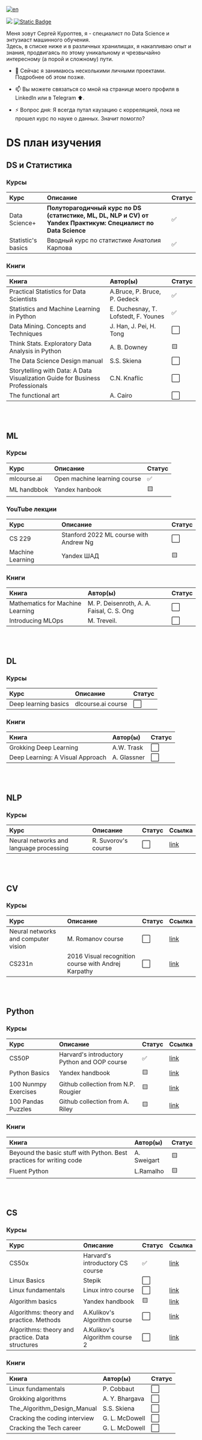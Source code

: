 [![en](https://img.shields.io/badge/lang-en-red.svg)](README.en.md)

<a href="https://www.linkedin.com/in/sergey-kuroptev-0015402a2/"><img src="https://img.shields.io/badge/LINKEDIN-12100E?logo=linkedin&color=282A36&logoColor=white" /></a>
<a href="https://t.me/mrBrain_101"><img alt="Static Badge" src="https://img.shields.io/badge/TELEGRAM-%40SKuroptev?style=flat&logo=telegram&color=grey"></a>

Меня зовут Сергей Куроптев, я - специалист по Data Science и энтузиаст машинного обучения.<br>
Здесь, в списке ниже и в различных хранилищах, я накапливаю опыт и знания, продвигаясь по этому уникальному и чрезвычайно интересному (а порой и сложному) пути.

- 🌱 Сейчас я занимаюсь несколькими личными проектами. Подробнее об этом позже.
- 📫 Вы можете связаться со мной на странице моего профиля в LinkedIn или в Telegram ⬆️.
  
- ⚡ Вопрос дня: Я всегда путал каузацию с корреляцией, пока не прошел курс по науке о данных. Значит помогло?



# DS план изучения

## DS и Статистика

### Курсы
| Курс | Описание | Статус |
|:--|:--|:--|
| Data Science+ | <b>Полуторагодичный курс по DS (статистике, ML, DL, NLP и CV) от Yandex Практикум: Специалист по Data Science</b> | ✅ |
| Statistic's basics | Вводный курс по статистике Анатолия Карпова | ✅ |

### Книги
| Книга | Автор(ы) | Статус |
|:--|:--|:--|
| Practical Statistics for Data Scientists | A.Bruce, P. Bruce, P. Gedeck | ✅ |
| Statistics and Machine Learning in Python | E. Duchesnay, T. Lofstedt, F. Younes | ✅ |
| Data Mining. Concepts and Techniques | J. Han, J. Pei, H. Tong | ⬜ |
| Think Stats. Exploratory Data Analysis in Python | A. B. Downey | 🟨 |
| The Data Science Design manual | S.S. Skiena | ⬜ |
| Storytelling with Data: A Data Visualization Guide for Business Professionals | C.N. Knaflic | ⬜ |
| The functional art | A. Cairo | ⬜ |

<br><br>

<!--## Competitions
| Name | Platform | Description | Link |
|:--|:--|:--|:--|-->


## ML

### Курсы
| Курс | Описание | Статус |
|:--|:--|:--|
| mlcourse.ai | Open machine learning course | ✅ |
| ML handbbok | Yandex hanbook | 🟨 |

### YouTube лекции
| Курс | Описание | Статус |
|:--|:--|:--|
| CS 229 | Stanford 2022 ML course with Andrew Ng | ⬜ |
| Machine Learning | Yandex ШАД | 🟨 |

### Книги
| Книга | Автор(ы) | Статус |
|:--|:--|:--|
| Mathematics for Machine Learning | M. P. Deisenroth, A. A. Faisal, C. S. Ong | ⬜ |
| Introducing MLOps | M. Treveil. | ⬜ |

<br><br>

## DL

### Курсы
| Курс | Описание | Статус |
|:--|:--|:--|
| Deep learning basics | dlcourse.ai course | ⬜ |

### Книги
| Книга | Автор(ы) | Статус |
|:--|:--|:--|
| Grokking Deep Learning | A.W. Trask | ⬜ |
| Deep Learning: A Visual Approach | A. Glassner | ⬜ |

<br><br>


## NLP
### Курсы
| Курс | Описание | Статус | Ссылка |
|:--|:--|:--|:--|
| Neural networks and language processing | R. Suvorov's course | ⬜ | [link](https://stepik.org/course/54098/promo)

<br><br>


## CV
### Курсы
| Курс | Описание | Статус | Ссылка |
|:--|:--|:--|:--|
| Neural networks and computer vision | M. Romanov course | ⬜ | [link](https://stepik.org/course/50352/promo)
| CS231n | 2016 Visual recognition course with Andrej Karpathy | ⬜ | [link](https://youtube.com/playlist?list=PLlQXC4BDK2Qjtv-9pypk0xUu8zEE1C0tD&si=vq1b7YgmvGCOFGrd)

<br><br>


## Python

### Курсы
| Курс | Описание | Статус | Ссылка |
|:--|:--|:--|:--|
| CS50P | Harvard's introductory Python and OOP course | ✅ | [link](https://youtube.com/playlist?list=PLhQjrBD2T380F_inVRXMIHCqLaNUd7bN4&si=IluuC7UM_cp5GyEc) |
| Python Basics | Yandex handbook | 🟨 | [link](https://education.yandex.ru/handbook/python) |
| 100 Nunmpy Exercises | Github collection from N.P. Rougier | 🟨 | [link](https://github.com/rougier/numpy-100) |
| 100 Pandas Puzzles | Github collection from A. Riley | 🟨 | [link](https://github.com/ajcr/100-pandas-puzzles) |

### Книги
| Книга | Автор(ы) | Статус |
|:--|:--|:--|
| Beyound the basic stuff with Python. Best practices for writing code | A. Sweigart | 🟨 |
| Fluent Python | L.Ramalho | 🟨 |

<br><br>


## CS

### Курсы
| Курс | Описание | Статус | Ссылка |
|:--|:--|:--|:--|
| CS50x | Harvard's introductory CS course | ✅ | [link](https://youtube.com/playlist?list=PLhQjrBD2T3817j24-GogXmWqO5Q5vYy0V&si=mmXi6lQb9j3zWays)
| Linux Basics | Stepik | ⬜ |
| Linux fundamentals | Linux intro course | ⬜ | [link](https://tryhackme.com/module/linux-fundamentals)
| Algorithm basics | Yandex handbook | 🟨 | [link](https://education.yandex.ru/handbook/algorithms)
| Algorithms: theory and practice. Methods |  A.Kulikov's Algorithm course | ⬜ | [link](https://stepik.org/course/217/promo)
| Algorithms: theory and practice. Data structures | A.Kulikov's Algorithm course 2 | ⬜ | [link](https://stepik.org/course/1547/promo)

### Книги
| Книга | Автор(ы) | Статус |
|:--|:--|:--|
| Linux fundamentals | P. Cobbaut | ⬜ |
| Grokking algorithms | A. Y. Bhargava | ⬜ |
| The_Algorithm_Design_Manual | S.S. Skiena | ⬜ |
| Cracking the coding interview | G. L. McDowell | ⬜ |
| Cracking the Tech career | G. L. McDowell | ⬜ |
